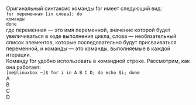 Оригинальный синтаксис команды for имеет следующий вид:  
`for переменная [in слова]; do`  
`команды`  
`done`  
где переменная — это имя переменной, значение которой будет увеличиваться в ходе выполнения цикла, слова — необязательный список элементов, которые последовательно будут присваиваться переменной, и команды — это команды, выполняемые в каждой итерации.  
Команду for удобно использовать в командной строке. Рассмотрим, как она работает:  
`[me@linuxbox ~]$ for i in A B C D; do echo $i; done`  
A  
B  
C  
D


